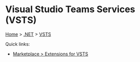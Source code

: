 # Visual Studio Teams Services (VSTS)

[Home](../readme.md) > [.NET](./readme.md) > [VSTS](./vsts.md)

Quick links:

- [Marketplace > Extensions for VSTS](https://marketplace.visualstudio.com/vsts)
